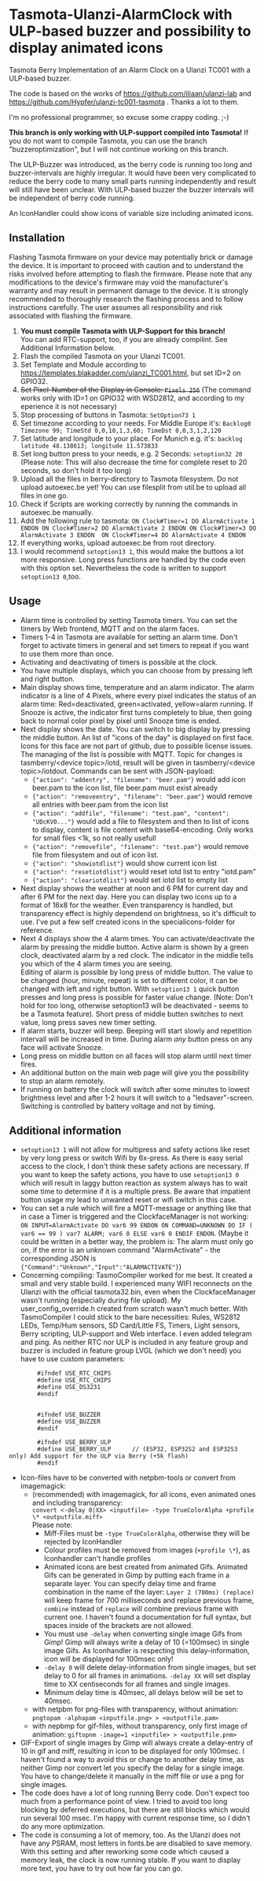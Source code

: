 # Tasmota-Ulanzi-AlarmClock with ULP-based buzzer and possibility to display animated icons
Tasmota Berry Implementation of an Alarm Clock on a Ulanzi TC001 with a ULP-based buzzer.

The code is based on the works of https://github.com/iliaan/ulanzi-lab and https://github.com/Hypfer/ulanzi-tc001-tasmota . Thanks a lot to them.

I'm no professional programmer, so excuse some crappy coding. ;-)

**This branch is only working with ULP-support compiled into Tasmota!** If you do not want to compile Tasmota, you can use the branch "buzzeroptimization", but I will not continue working on this branch.

The ULP-Buzzer was introduced, as the berry code is running too long and buzzer-intervals are highly irregular. It would have been very complicated to reduce the berry code to many small parts running independently and result will still have been unclear. With ULP-based buzzer the buzzer intervals will be independent of berry code running.

An IconHandler could show icons of variable size including animated icons.

## Installation
Flashing Tasmota firmware on your device may potentially brick or damage the device. It is important to proceed with caution and to understand the risks involved before attempting to flash the firmware. Please note that any modifications to the device's firmware may void the manufacturer's warranty and may result in permanent damage to the device. It is strongly recommended to thoroughly research the flashing process and to follow instructions carefully. The user assumes all responsibility and risk associated with flashing the firmware.

1. **You must compile Tasmota with ULP-Support for this branch!**  
You can add RTC-support, too, if you are already compilint. See Additional Information below.
2. Flash the compiled Tasmota on your Ulanzi TC001.
3. Set Template and Module according to https://templates.blakadder.com/ulanzi_TC001.html, but set ID=2 on GPIO32.
4. ~~Set Pixel-Number of the Display in Console: `Pixels 256`~~ (The command works only with ID=1 on GPIO32 with WSD2812, and according to my eperience it is not necessary)
5. Stop processing of buttons in Tasmota: `SetOption73 1`
6. Set timezone according to your needs. For Middle Europe it's: `Backlog0 Timezone 99; TimeStd 0,0,10,1,3,60; TimeDst 0,0,3,1,2,120`
7. Set latitude and longitude to your place. For Munich e.g. it's: `backlog latitude 48.138613; longitude 11.573833`
8. Set long button press to your needs, e.g. 2 Seconds: `setoption32 20` (Please note: This will also decrease the time for complete reset to 20 seconds, so don't hold it too long)
9. Upload all the files in berry-directory to Tasmota filesystem. Do not upload autoexec.be yet! You can use filesplit from util.be to upload all files in one go.
10. Check if Scripts are working correctly by running the commands in autoexec.be manually.
11. Add the following rule to tasmota: `ON Clock#Timer=1 DO AlarmActivate 1 ENDON ON Clock#Timer=2 DO AlarmActivate 2 ENDON ON Clock#Timer=3 DO AlarmActivate 3 ENDON  ON Clock#Timer=4 DO AlarmActivate 4 ENDON ` 
12. If everything works, upload autoexec.be from root directory.
13. I would recommend `setoption13 1`, this would make the buttons a lot more responsive. Long press functions are handled by the code even with this option set. Nevertheless the code is written to support `setoption13 0`,too.


## Usage
- Alarm time is controlled by setting Tasmota timers. You can set the timers by Web frontend, MQTT and on the alarm faces.
- Timers 1-4 in Tasmota are available for setting an alarm time. Don't forget to activate timers in general and set timers to repeat if you want to use them more than once.
- Activating and deactivating of timers is possible at the clock.
- You have multiple displays, which you can choose from by pressing left and right button.
- Main display shows time, temperature and an alarm indicator. The alarm indicator is a line of 4 Pixels, where every pixel indicates the status of an alarm time: Red=deactivated, green=activated, yellow=alarm running. If Snooze is active, the indicator first turns completely to blue, then going back to normal color pixel by pixel until Snooze time is ended.
- Next display shows the date. You can switch to big display by pressing the middle button. An list of "icons of the day" is displayed on first face. Icons for this face are not part of github, due to possible license issues. The managing of the list is possible with MQTT. Topic for changes is tasmberry/\<device topic\>/iotd, result will be given in tasmberry/\<device topic\>/iotdout. Commands can be sent with JSON-payload:
  - `{"action": "addentry", "filename": "beer.pam"}` would add icon beer.pam to the icon list, file beer.pam must exist already
  - `{"action": "removeentry", "filename": "beer.pam"}` would remove all entries with beer.pam from the icon list
  - `{"action": "addfile", "filename": "test.pam", "content": "UDcKV0..."}` would add a file to filesystem and then to list of icons to display, content is file content with base64-encoding. Only works for small files <1k, so not really usefull
  - `{"action": "removefile", "filename": "test.pam"}` would remove file from filesystem and out of icon list.
  - `{"action": "showiotdlist"}` would show current icon list
  - `{"action": "resetiotdlist"}` would reset iotd list to entry "iotd.pam" 
  - `{"action": "cleariotdlist"}` would set iotd list to empty list
- Next display shows the weather at noon and 6 PM for current day and after 6 PM for the next day. Here you can display two icons up to a format of 16x8 for the weather. Even transparency is handled, but transparency effect is highly dependend on brightness, so it's difficult to use. I've put a few self created icons in the specialicons-folder for reference. 
- Next 4 displays show the 4 alarm times. You can activate/deactivate the alarm by pressing the middle button. Active alarm is shown by a green clock, deactivated alarm by a red clock. The indicator in the middle tells you which of the 4 alarm times you are seeing.  
Editing of alarm is possible by long press of middle button. The value to be changed (hour, minute, repeat) is set to different color, it can be changed with left and right button. With `setoption13 1` quick button presses and long press is possible for faster value change. (Note: Don't hold for too long, otherwise setoption13 will be deactivated - seems to be a Tasmota feature). Short press of middle butten switches to next value, long press saves new timer setting. 
- If alarm starts, buzzer will beep. Beeping will start slowly and repetition intervall will be increased in time. During alarm *any* button press on any face will activate Snooze.
- Long press on middle button on all faces will stop alarm until next timer fires.
- An additional button on the main web page will give you the possibility to stop an alarm remotely.
- If running on battery the clock will switch after some minutes to lowest brightness level and after 1-2 hours it will switch to a "ledsaver"-screen. Switching is controlled by battery voltage and not by timing.



## Additional information
- `setoption13 1` will not allow for multipress and safety actions like reset by very long press or switch Wifi by 6x-press. As there is easy serial access to the clock, I don't think these safety actions are necessary. If you want to keep the safety actions, you have to use `setoption13 0` which will result in laggy button reaction as system always has to wait some time to determine if it is a multiple press. Be aware that impatient button usage my lead to unwanted reset or wifi switch in this case.  
- You can set a rule which will fire a MQTT-message or anything like that in case a Timer is triggered and the ClockfaceManager is not working: `ON INPUT=AlarmActivate DO var6 99 ENDON ON COMMAND=UNKNOWN DO IF ( var6 == 99 ) var7 ALARM; var6 0 ELSE var6 0 ENDIF ENDON`. (Maybe it could be written in a better way, the problem is: The alarm must only go on, if the error is an unknown command "AlarmActivate" - the corresponding JSON is `{"Command":"Unknown","Input":"ALARMACTIVATE"}`)
- Concerning compiling: TasmoCompiler worked for me best. It created a small and very stable build. I experienced many WIFI reconnects on the Ulanzi with the official tasmota32.bin, even when the ClockfaceManager wasn't running (especially during file upload). My user_config_override.h created from scratch wasn't much better. With TasmoCompiler I could stick to the bare necessities: Rules, WS2812 LEDs, Temp/Hum sensors, SD Card/Little FS, Timers, Light sensors, Berry scripting, ULP-support and Web interface. I even added telegram and ping. As neither RTC nor ULP is included in any feature group and buzzer is included in feature group LVGL (which we don't need) you have to use custom parameters:
```    
        #ifndef USE_RTC_CHIPS
        #define USE_RTC_CHIPS
        #define USE_DS3231
        #endif


        #ifndef USE_BUZZER
        #define USE_BUZZER
        #endif
        
        #ifndef USE_BERRY_ULP 
        #define USE_BERRY_ULP      // (ESP32, ESP32S2 and ESP32S3 only) Add support for the ULP via Berry (+5k flash)
        #endif
```
- Icon-files have to be converted with netpbm-tools or convert from imagemagick:
  - (recommended) with imagemagick, for all icons, even animated ones and including transparency:  
    `convert <-delay 0|XX> <inputfile> -type TrueColorAlpha +profile \* <outputfile.miff>`  
    Please note:
    - Miff-Files must be `-type TrueColorAlpha`, otherwise they will be rejected by IconHandler
    - Colour profiles must be removed from images (`+profile \*`), as Iconhandler can't handle profiles
    - Animated icons are best created from animated Gifs. Animated Gifs can be generated in Gimp by putting each frame in a separate layer. You can specify delay time and frame combination in the name of the layer: `Layer 2 (700ms) (replace)` will keep frame for 700 milliseconds and replace previous frame, `combine` instead of `replace` will combine previous frame with current one. I haven't found a documentation for full syntax, but spaces inside of the brackets are not allowed. 
    - You must use `-delay` when converting single image Gifs from Gimp! Gimp will always write a delay of 10 (=100msec) in single image Gifs. As Iconhandler is respecting this delay-information, icon will be displayed for 100msec only!
    - `-delay 0` will delete delay-information from single images, but set delay to 0 for all frames in animations. `-delay XX` will set display time to XX centiseconds for all frames and single images. 
    - Minimum delay time is 40msec, all delays below will be set to 40msec.
  - with netpbm for png-files with transparency, without animation: `pngtopam -alphapam <inputfile.png> > <outputfile.pam>`
  - with nepbmp for gif-files, without transparency, only first image of animation: `giftopnm -image=1 <inputfile> > <outputfile.pnm>`
- GIF-Export of single images by Gimp will always create a delay-entry of 10 in gif and miff, resulting in icon to be displayed for only 100msec. I haven't found a way to avoid this or change to another delay time, as neither Gimp nor convert let you specify the delay for a single image. You have to change/delete it manually in the miff file or use a png for single images.
- The code does have a lot of long running Berry code. Don't expect too much from a performance point of view. I tried to avoid too long blocking by deferred executions, but there are still blocks which would run several 100 msec. I'm happy with current response time, so I didn't do any more optimization.
- The code is consuming a lot of memory, too. As the Ulanzi does not have any PSRAM, most letters in fonts.be are disabled to save memory. With this setting and after reworking some code which caused a memory leak, the clock is now running stable. 
If you want to display more text, you have to try out how far you can go.
 



